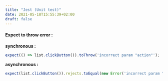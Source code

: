 ```yaml
---
title: "Jest (Unit test)"
date: 2021-05-18T15:55:39+02:00
draft: false
---
```


#### Expect to throw error : 

**synchronous :**

```Javascript
expect(() => list.clickButton()).toThrow('incorrect param "action"');
```

**asynchronous :**
```Javascript
expect(list.clickButton()).rejects.toEqual(new Error('incorrect param "action"'));
```
